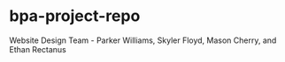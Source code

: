 # bpa-project-repo
Website Design Team - Parker Williams, Skyler Floyd, Mason Cherry, and Ethan Rectanus

